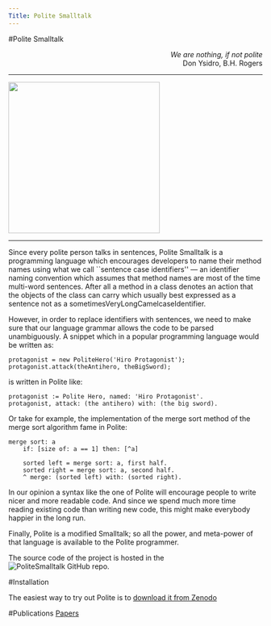 ```yaml
---
Title: Polite Smalltalk
---
```

#Polite Smalltalk
<div style="text-align:right">
<i>We are nothing, if not polite</i> </br>
Don Ysidro, B.H. Rogers
</div>


---
<div style="display:table-cell; vertical-align:middle; text-align:center;">
<img style="width:300px" src="%assets_url%/files/6a/qc8joq30izl4errsthftdoapprklwa/BowBW.png">
</div>

---


Since every polite person talks in sentences, Polite Smalltalk is a programming language which encourages developers to name their method names using what we call ``sentence case identifiers\'' &mdash; an identifier naming convention which assumes that method names are most of the time multi-word sentences. After all a method in a class denotes an action that the objects of the class can carry which usually best expressed as a sentence not as a sometimesVeryLongCamelcaseIdentifier.

However, in order to replace identifiers with sentences, we need to make sure that our language grammar allows the code to be parsed unambiguously. A snippet which in a popular programming language would be written as:

```
protagonist = new PoliteHero('Hiro Protagonist');
protagonist.attack(theAntihero, theBigSword);
```

is written in Polite like:

```
protagonist := Polite Hero, named: 'Hiro Protagonist'.
protagonist, attack: (the antihero) with: (the big sword). 
```

Or take for example, the implementation of the merge sort method of the merge sort algorithm fame in Polite: 

```
merge sort: a
    if: [size of: a == 1] then: [^a]

    sorted left = merge sort: a, first half.
    sorted right = merge sort: a, second half.
    ^ merge: (sorted left) with: (sorted right).
```

In our opinion a syntax like the one of Polite will encourage people to write nicer and more readable code. And since we spend much more time reading existing code than writing new code, this might make everybody happier in the long run.

Finally, Polite is a modified Smalltalk; so all the power, and meta-power of that language is available to the Polite programmer.

The source code of the project is hosted in the ![PoliteSmalltalk GitHub repo](https://github.com/mircealungu/PoliteSmalltalk).

#Installation

The easiest way to try out Polite is to [download it from Zenodo](https://zenodo.org/record/61578#.WDhvaqIrK9s)

#Publications
[Papers](%assets_url%/scgbib/?query=politesmalltalk&filter=Year)
